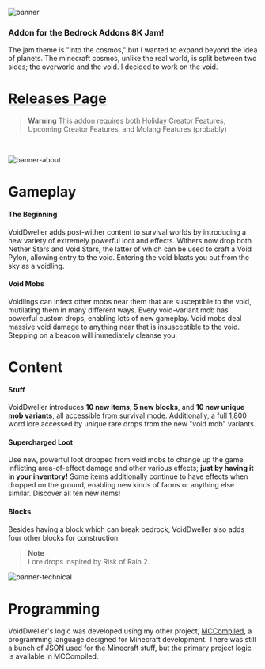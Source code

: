![banner](https://user-images.githubusercontent.com/43343249/181397047-4c1864fb-1958-4cbc-90f4-1051ea863e1b.png)

### Addon for the Bedrock Addons 8K Jam!
The jam theme is "into the cosmos," but I wanted to expand beyond the idea of planets. The minecraft cosmos, unlike the real world, is split between two sides; the overworld and the void. I decided to work on the void.

# [Releases Page](https://github.com/7UKECREAT0R/VoidDweller/releases)
> **Warning**
> This addon requires both Holiday Creator Features, Upcoming Creator Features, and Molang Features (probably)

<br />

![banner-about](https://user-images.githubusercontent.com/43343249/181399474-eb7dff54-d39c-4112-a3c4-a2bc22dd9bea.png)

# Gameplay
#### The Beginning
VoidDweller adds post-wither content to survival worlds by introducing a new variety of extremely powerful loot and effects. Withers now drop both Nether Stars and Void Stars, the latter of which can be used to craft a Void Pylon, allowing entry to the void. Entering the void blasts you out from the sky as a voidling.

#### Void Mobs
Voidlings can infect other mobs near them that are susceptible to the void, mutilating them in many different ways. Every void-variant mob has powerful custom drops, enabling lots of new gameplay. Void mobs deal massive void damage to anything near that is insusceptible to the void. Stepping on a beacon will immediately cleanse you.

# Content
#### Stuff
VoidDweller introduces **10 new items**, **5 new blocks**, and **10 new unique mob variants**, all accessible from survival mode. Additionally, a full 1,800 word lore accessed by unique rare drops from the new "void mob" variants.

#### Supercharged Loot
Use new, powerful loot dropped from void mobs to change up the game, inflicting area-of-effect damage and other various effects; **just by having it in your inventory!** Some items additionally continue to have effects when dropped on the ground, enabling new kinds of farms or anything else similar. Discover all ten new items!

#### Blocks
Besides having a block which can break bedrock, VoidDweller also adds four other blocks for construction. 

> **Note**<br />
> Lore drops inspired by Risk of Rain 2.

![banner-technical](https://user-images.githubusercontent.com/43343249/181403060-a114a8ab-6a73-4a6f-bfeb-d192f177d5ef.png)

# Programming
VoidDweller's logic was developed using my other project, [MCCompiled](https://github.com/7UKECREAT0R/MCCompiled), a programming language designed for Minecraft development. There was still a bunch of JSON used for the Minecraft stuff, but the primary project logic is available in MCCompiled.
